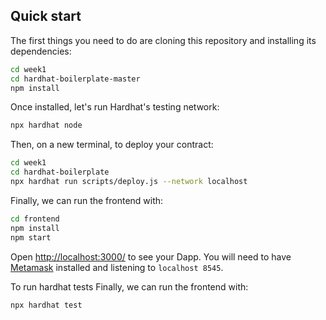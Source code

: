 

## Quick start

The first things you need to do are cloning this repository and installing its
dependencies:

```sh
cd week1
cd hardhat-boilerplate-master
npm install
```

Once installed, let's run Hardhat's testing network:

```sh
npx hardhat node
```

Then, on a new terminal, to deploy your contract:

```sh
cd week1
cd hardhat-boilerplate
npx hardhat run scripts/deploy.js --network localhost
```

Finally, we can run the frontend with:

```sh
cd frontend
npm install
npm start
```

Open [http://localhost:3000/](http://localhost:3000/) to see your Dapp. You will
need to have [Metamask](https://metamask.io) installed and listening to
`localhost 8545`.


To run hardhat tests
Finally, we can run the frontend with:

```sh
npx hardhat test
```
